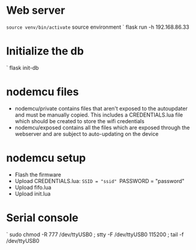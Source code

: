 # Web server
` source venv/bin/activate
` source environment
` flask run -h 192.168.86.33

# Initialize the db
` flask init-db

# nodemcu files
- nodemcu/private contains files that aren't exposed to the autoupdater and must be manually copied.
This includes a CREDENTIALS.lua file which should be created to store the wifi credentials
- nodemcu/exposed contains all the files which are exposed through the webserver and are subject to auto-updating on the device

# nodemcu setup
- Flash the firmware
- Upload CREDENTIALS.lua:
	`SSID = "ssid"
	`PASSWORD = "password"
- Upload fifo.lua
- Upload init.lua


# Serial console
` sudo chmod -R 777 /dev/ttyUSB0 ; stty -F /dev/ttyUSB0 115200 ; tail -f /dev/ttyUSB0